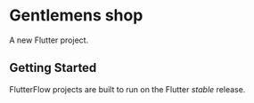 # Gentlemens shop

A new Flutter project.

## Getting Started

FlutterFlow projects are built to run on the Flutter _stable_ release.
